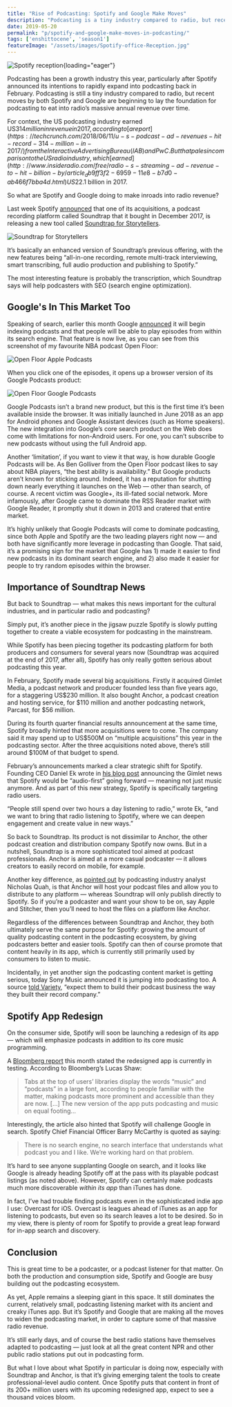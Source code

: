 ```yaml
---
title: "Rise of Podcasting: Spotify and Google Make Moves"
description: "Podcasting is a tiny industry compared to radio, but recent moves by both Spotify and Google are beginning to lay the foundation for podcasting to eat into radio’s massive annual revenue over time."
date: 2019-05-20
permalink: "p/spotify-and-google-make-moves-in-podcasting/"
tags: ['enshittocene', 'season1']
featureImage: "/assets/images/Spotify-office-Reception.jpg"
---
```


![Spotify reception](/assets/images/Spotify-office-Reception.jpg){loading="eager"}

Podcasting has been a growth industry this year, particularly after Spotify announced its intentions to rapidly expand into podcasting back in February. Podcasting is still a tiny industry compared to radio, but recent moves by both Spotify and Google are beginning to lay the foundation for podcasting to eat into radio’s massive annual revenue over time. 

For context, the US podcasting industry earned US$314 million in revenue in 2017, according to [a report](https://techcrunch.com/2018/06/11/u-s-podcast-ad-revenues-hit-record-314-million-in-2017/) from the Interactive Advertising Bureau (IAB) and PwC. But that pales in comparison to the US radio industry, which [earned](http://www.insideradio.com/free/radio-s-streaming-ad-revenue-to-hit-billion-by/article_db9ff3f2-6959-11e8-b7d0-ab466f7bba4d.html) US$22.1 billion in 2017. 

So what are Spotify and Google doing to make inroads into radio revenue? 

Last week Spotify [announced](https://newsroom.spotify.com/2019-05-14/soundtrap-for-storytellers-helps-podcasters-take-their-shows-to-the-next-level/) that one of its acquisitions, a podcast recording platform called Soundtrap that it bought in December 2017, is releasing a new tool called [Soundtrap for Storytellers](https://www.soundtrap.com/storytellers).

![Soundtrap for Storytellers](/assets/images/e7f445f6-e38d-47b2-81a1-6a1f74092695_1848x936.jpg)

It’s basically an enhanced version of Soundtrap’s previous offering, with the new features being “all-in-one recording, remote multi-track interviewing, smart transcribing, full audio production and publishing to Spotify.” 

The most interesting feature is probably the transcription, which Soundtrap says will help podcasters with SEO (search engine optimization).

## Google's In This Market Too

Speaking of search, earlier this month Google [announced](https://techcrunch.com/2019/05/07/google-search-will-offer-better-news-coverage-and-soon-support-for-podcast-search/) it will begin indexing podcasts and that people will be able to play episodes from within its search engine. That feature is now live, as you can see from this screenshot of my favourite NBA podcast Open Floor:

![Open Floor Apple Podcasts](/assets/images/open-floor-apple-podcasts.jpg)

When you click one of the episodes, it opens up a browser version of its Google Podcasts product:

![Open Floor Google Podcasts](/assets/images/open-floor-google-podcasts.jpg)

Google Podcasts isn’t a brand new product, but this is the first time it’s been available inside the browser. It was initially launched in June 2018 as an app for Android phones and Google Assistant devices (such as Home speakers). The new integration into Google’s core search product on the Web does come with limitations for non-Android users. For one, you can’t subscribe to new podcasts without using the full Android app. 

Another ‘limitation’, if you want to view it that way, is how durable Google Podcasts will be. As Ben Golliver from the Open Floor podcast likes to say about NBA players, “the best ability is availability.” But Google products aren’t known for sticking around. Indeed, it has a reputation for shutting down nearly everything it launches on the Web — other than search, of course. A recent victim was Google+, its ill-fated social network. More infamously, after Google came to dominate the RSS Reader market with Google Reader, it promptly shut it down in 2013 and cratered that entire market. 

It’s highly unlikely that Google Podcasts will come to dominate podcasting, since both Apple and Spotify are the two leading players right now — and both have significantly more leverage in podcasting than Google. That said, it’s a promising sign for the market that Google has 1) made it easier to find new podcasts in its dominant search engine, and 2) also made it easier for people to try random episodes within the browser.

## Importance of Soundtrap News

But back to Soundtrap — what makes this news important for the cultural industries, and in particular radio and podcasting? 

Simply put, it’s another piece in the jigsaw puzzle Spotify is slowly putting together to create a viable ecosystem for podcasting in the mainstream. 

While Spotify has been piecing together its podcasting platform for both producers and consumers for several years now (Soundtrap was acquired at the end of 2017, after all), Spotify has only really gotten serious about podcasting this year. 

In February, Spotify made several big acquisitions. Firstly it acquired Gimlet Media, a podcast network and producer founded less than five years ago, for a staggering US$230 million. It also bought Anchor, a podcast creation and hosting service, for $110 million and another podcasting network, Parcast, for $56 million. 

During its fourth quarter financial results announcement at the same time, Spotify broadly hinted that more acquisitions were to come. The company said it may spend up to US$500M on “multiple acquisitions” this year in the podcasting sector. After the three acquisitions noted above, there’s still around $100M of that budget to spend. 

February’s announcements marked a clear strategic shift for Spotify. Founding CEO Daniel Ek wrote in [his blog post](https://newsroom.spotify.com/2019-02-06/audio-first/) announcing the Gimlet news that Spotify would be “audio-first” going forward — meaning not just music anymore. And as part of this new strategy, Spotify is specifically targeting radio users. 

“People still spend over two hours a day listening to radio,” wrote Ek, “and we want to bring that radio listening to Spotify, where we can deepen engagement and create value in new ways.” 

So back to Soundtrap. Its product is not dissimilar to Anchor, the other podcast creation and distribution company Spotify now owns. But in a nutshell, Soundtrap is a more sophisticated tool aimed at podcast professionals. Anchor is aimed at a more casual podcaster — it allows creators to easily record on mobile, for example. 

Another key difference, as [pointed out](https://www.niemanlab.org/2019/05/podcast-episodes-will-now-show-up-in-google-searches-helpful-discovery-mechanism-or-a-shot-in-the-platform-wars/) by podcasting industry analyst Nicholas Quah, is that Anchor will host your podcast files and allow you to distribute to any platform — whereas Soundtrap will only publish directly to Spotify. So if you’re a podcaster and want your show to be on, say Apple and Stitcher, then you’ll need to host the files on a platform like Anchor. 

Regardless of the differences between Soundtrap and Anchor, they both ultimately serve the same purpose for Spotify: growing the amount of quality podcasting content in the podcasting ecosystem, by giving podcasters better and easier tools. Spotify can then of course promote that content heavily in its app, which is currently still primarily used by consumers to listen to music. 

Incidentally, in yet another sign the podcasting content market is getting serious, today Sony Music announced it is jumping into podcasting too. A source [told Variety](https://variety.com/2019/digital/news/sony-music-podcast-adam-davidson-laura-mayer-1203208804/), “expect them to build their podcast business the way they built their record company.”

## Spotify App Redesign

On the consumer side, Spotify will soon be launching a redesign of its app — which will emphasize podcasts in addition to its core music programming. 

A [Bloomberg report](https://www.bloomberg.com/news/articles/2019-05-09/spotify-overhauling-its-app-to-promote-its-big-bet-on-podcasts) this month stated the redesigned app is currently in testing. According to Bloomberg’s Lucas Shaw:

> Tabs at the top of users’ libraries display the words “music” and “podcasts” in a large font, according to people familiar with the matter, making podcasts more prominent and accessible than they are now. \[…\] The new version of the app puts podcasting and music on equal footing…

Interestingly, the article also hinted that Spotify will challenge Google in search. Spotify Chief Financial Officer Barry McCarthy is quoted as saying:

> There is no search engine, no search interface that understands what podcast you and I like. We’re working hard on that problem.

It’s hard to see anyone supplanting Google on search, and it looks like Google is already heading Spotify off at the pass with its playable podcast listings (as noted above). However, Spotify can certainly make podcasts much more discoverable _within its app_ than iTunes has done. 

In fact, I’ve had trouble finding podcasts even in the sophisticated indie app I use: Overcast for iOS. Overcast is leagues ahead of iTunes as an app for listening to podcasts, but even so its search leaves a lot to be desired. So in my view, there is plenty of room for Spotify to provide a great leap forward for in-app search and discovery.

## Conclusion

This is great time to be a podcaster, or a podcast listener for that matter. On both the production and consumption side, Spotify and Google are busy building out the podcasting ecosystem. 

As yet, Apple remains a sleeping giant in this space. It still dominates the current, relatively small, podcasting listening market with its ancient and creaky iTunes app. But it’s Spotify and Google that are making all the moves to widen the podcasting market, in order to capture some of that massive radio revenue. 

It’s still early days, and of course the best radio stations have themselves adapted to podcasting — just look at all the great content NPR and other public radio stations put out in podcasting form. 

But what I love about what Spotify in particular is doing now, especially with Soundtrap and Anchor, is that it’s giving emerging talent the tools to create professional-level audio content. Once Spotify puts that content in front of its 200+ million users with its upcoming redesigned app, expect to see a thousand voices bloom.